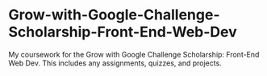 # Grow-with-Google-Challenge-Scholarship-Front-End-Web-Dev
My coursework for the Grow with Google Challenge Scholarship: Front-End Web Dev. This includes any assignments, quizzes, and projects.
